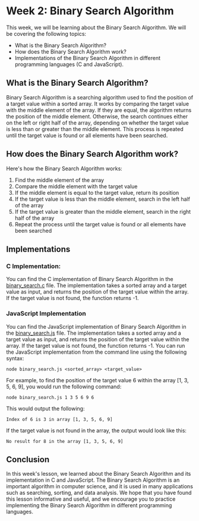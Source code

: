 # Week 2: Binary Search Algorithm
This week, we will be learning about the Binary Search Algorithm. We will be covering the following topics:
- What is the Binary Search Algorithm?
- How does the Binary Search Algorithm work?
- Implementations of the Binary Search Algorithm in different programming languages (C and JavaScript).

## What is the Binary Search Algorithm?
Binary Search Algorithm is a searching algorithm used to find the position of a target value within a sorted
array. It works by comparing the target value with the middle element of the array. If they are equal, the 
algorithm returns the position of the middle element. Otherwise, the search continues either on the left or 
right half of the array, depending on whether the target value is less than or greater than the middle element.
This process is repeated until the target value is found or all elements have been searched.

## How does the Binary Search Algorithm work?
Here's how the Binary Search Algorithm works:
1. Find the middle element of the array
2. Compare the middle element with the target value
3. If the middle element is equal to the target value, return its position
4. If the target value is less than the middle element, search in the left half of the array
5. If the target value is greater than the middle element, search in the right half of the array
6. Repeat the process until the target value is found or all elements have been searched

## Implementations
### C Implementation:
You can find the C implementation of Binary Search Algorithm in the [binary_search.c](https://github.com/mcakyerima/Data_Structures_and_algorithms_with_C/blob/main/week2/binary_search.c) file.
The implementation takes a sorted array and a target value as input, and returns the position
of the target value within the array. If the target value is not found, the function returns -1.

### JavaScript Implementation

You can find the JavaScript implementation of Binary Search Algorithm in the [binary_search.js](https://github.com/mcakyerima/Data_Structures_and_algorithms_with_C/blob/main/week2/binary_search.js)   file.
The implementation takes a sorted array and a target value as input, and returns the position of the 
target value within the array. If the target value is not found, the function returns -1. 
You can run the JavaScript implementation from the command line using the following syntax:

```node binary_search.js <sorted_array> <target_value>```


For example, to find the position of the target value 6 within the array [1, 3, 5, 6, 9], you would run
the following command:

``` node binary_search.js 1 3 5 6 9 6 ```

This would output the following:

``` Index of 6 is 3 in array [1, 3, 5, 6, 9] ```

If the target value is not found in the array, the output would look like this:

``` No result for 8 in the array [1, 3, 5, 6, 9] ```

## Conclusion
In this week's lesson, we learned about the Binary Search Algorithm and its implementation in C and JavaScript. 
The Binary Search Algorithm is an important algorithm in computer science, and it is used in many applications
such as searching, sorting, and data analysis. We hope that you have found this lesson informative and useful, 
and we encourage you to practice implementing the Binary Search Algorithm in different programming languages.




